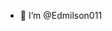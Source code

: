 - 👋  I’m @Edmilson011

<!---
Edmilson011/Edmilson011 is a ✨ special ✨ repository because its `README.md` (this file) appears on your GitHub profile.
You can click the Preview link to take a look at your changes.
--->
